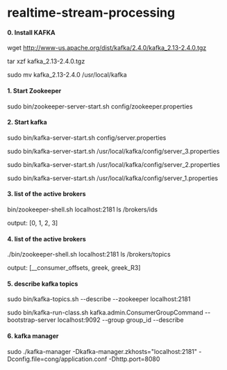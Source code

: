 # realtime-stream-processing


#### 0. Install KAFKA
wget http://www-us.apache.org/dist/kafka/2.4.0/kafka_2.13-2.4.0.tgz

tar xzf kafka_2.13-2.4.0.tgz

sudo mv kafka_2.13-2.4.0 /usr/local/kafka


#### 1. Start Zookeeper
sudo bin/zookeeper-server-start.sh config/zookeeper.properties 

#### 2. Start kafka
sudo bin/kafka-server-start.sh config/server.properties 

sudo bin/kafka-server-start.sh /usr/local/kafka/config/server_3.properties 

sudo bin/kafka-server-start.sh /usr/local/kafka/config/server_2.properties 

sudo bin/kafka-server-start.sh /usr/local/kafka/config/server_1.properties  

#### 3. list of the active brokers 
bin/zookeeper-shell.sh localhost:2181 ls /brokers/ids

output:   [0, 1, 2, 3]

#### 4. list of the active brokers 
./bin/zookeeper-shell.sh localhost:2181 ls /brokers/topics

output: [__consumer_offsets, greek, greek_R3]

#### 5. describe kafka topics
sudo bin/kafka-topics.sh --describe --zookeeper localhost:2181 

sudo bin/kafka-run-class.sh kafka.admin.ConsumerGroupCommand --bootstrap-server localhost:9092 --group group_id --describe

#### 6. kafka manager
sudo ./kafka-manager -Dkafka-manager.zkhosts="localhost:2181" -Dconfig.file=cong/application.conf -Dhttp.port=8080


